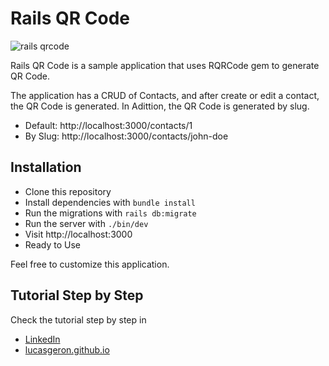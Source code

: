 # Rails QR Code

![rails qrcode](https://i.ibb.co/mCgW0Fx/Tab-Rails-Qrcode.gif)

Rails QR Code is a sample application that uses RQRCode gem to generate QR Code.

The application has a CRUD of Contacts, and after create or edit a contact, the QR Code is generated. In Adittion, the QR Code is generated by slug.

- Default: http://localhost:3000/contacts/1
- By Slug: http://localhost:3000/contacts/john-doe


## Installation
  - Clone this repository
  - Install dependencies with `bundle install`
  - Run the migrations with `rails db:migrate`
  - Run the server with `./bin/dev`	
  - Visit http://localhost:3000
  - Ready to Use

Feel free to customize this application.

## Tutorial Step by Step

Check the tutorial step by step in 
- [LinkedIn](#)
- [lucasgeron.github.io](https://lucasgeron.github.io/2023/09/27/rails-qrcode.html)

